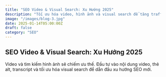 ```yaml
---
title: "SEO Video & Visual Search: Xu Hướng 2025"
description: "Tối ưu hóa video, hình ảnh và visual search để tăng traffic tự nhiên trong năm 2025."
image: "/images/blog-3.jpg"
date: 2025-01-14T05:00:00Z
draft: false
category: "SEO"
---
```


## SEO Video & Visual Search: Xu Hướng 2025

Video và tìm kiếm hình ảnh sẽ chiếm ưu thế. Đầu tư vào nội dung video, thẻ alt, transcript và tối ưu hóa visual search để dẫn đầu xu hướng SEO mới. 
